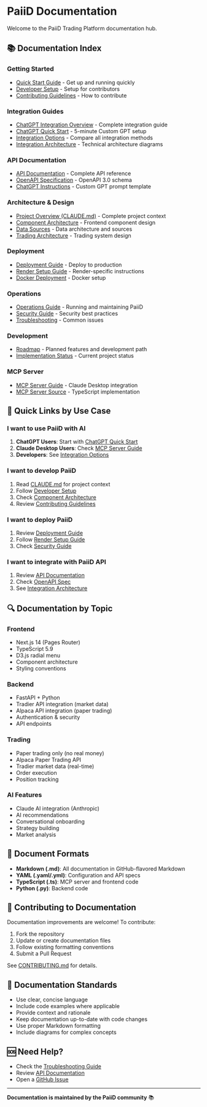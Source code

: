 # PaiiD Documentation

Welcome to the PaiiD Trading Platform documentation hub.

## 📚 Documentation Index

### Getting Started
- [Quick Start Guide](../QUICK_START.md) - Get up and running quickly
- [Developer Setup](../DEVELOPER_SETUP.md) - Setup for contributors
- [Contributing Guidelines](../CONTRIBUTING.md) - How to contribute

### Integration Guides
- [ChatGPT Integration Overview](../CHATGPT_INTEGRATION.md) - Complete integration guide
- [ChatGPT Quick Start](../CHATGPT_QUICKSTART.md) - 5-minute Custom GPT setup
- [Integration Options](../INTEGRATION_OPTIONS.md) - Compare all integration methods
- [Integration Architecture](./INTEGRATION_ARCHITECTURE.md) - Technical architecture diagrams

### API Documentation
- [API Documentation](../API_DOCUMENTATION.md) - Complete API reference
- [OpenAPI Specification](../openapi.yaml) - OpenAPI 3.0 schema
- [ChatGPT Instructions](../chatgpt-instructions.txt) - Custom GPT prompt template

### Architecture & Design
- [Project Overview (CLAUDE.md)](../CLAUDE.md) - Complete project context
- [Component Architecture](../COMPONENT_ARCHITECTURE.md) - Frontend component design
- [Data Sources](../DATA_SOURCES.md) - Data architecture and sources
- [Trading Architecture](../TRADING_ARCHITECTURE_GUIDE.md) - Trading system design

### Deployment
- [Deployment Guide](../DEPLOYMENT_GUIDE.md) - Deploy to production
- [Render Setup Guide](../RENDER_SETUP_GUIDE.md) - Render-specific instructions
- [Docker Deployment](../instructions/07-docker-deployment.md) - Docker setup

### Operations
- [Operations Guide](../OPERATIONS.md) - Running and maintaining PaiiD
- [Security Guide](../SECURITY.md) - Security best practices
- [Troubleshooting](../instructions/14-troubleshooting.md) - Common issues

### Development
- [Roadmap](../ROADMAP.md) - Planned features and development path
- [Implementation Status](../IMPLEMENTATION_STATUS.md) - Current project status

### MCP Server
- [MCP Server Guide](../mcp-server/README.md) - Claude Desktop integration
- [MCP Server Source](../mcp-server/src/index.ts) - TypeScript implementation

## 🎯 Quick Links by Use Case

### I want to use PaiiD with AI
1. **ChatGPT Users**: Start with [ChatGPT Quick Start](../CHATGPT_QUICKSTART.md)
2. **Claude Desktop Users**: Check [MCP Server Guide](../mcp-server/README.md)
3. **Developers**: See [Integration Options](../INTEGRATION_OPTIONS.md)

### I want to develop PaiiD
1. Read [CLAUDE.md](../CLAUDE.md) for project context
2. Follow [Developer Setup](../DEVELOPER_SETUP.md)
3. Check [Component Architecture](../COMPONENT_ARCHITECTURE.md)
4. Review [Contributing Guidelines](../CONTRIBUTING.md)

### I want to deploy PaiiD
1. Review [Deployment Guide](../DEPLOYMENT_GUIDE.md)
2. Follow [Render Setup Guide](../RENDER_SETUP_GUIDE.md)
3. Check [Security Guide](../SECURITY.md)

### I want to integrate with PaiiD API
1. Review [API Documentation](../API_DOCUMENTATION.md)
2. Check [OpenAPI Spec](../openapi.yaml)
3. See [Integration Architecture](./INTEGRATION_ARCHITECTURE.md)

## 🔍 Documentation by Topic

### Frontend
- Next.js 14 (Pages Router)
- TypeScript 5.9
- D3.js radial menu
- Component architecture
- Styling conventions

### Backend
- FastAPI + Python
- Tradier API integration (market data)
- Alpaca API integration (paper trading)
- Authentication & security
- API endpoints

### Trading
- Paper trading only (no real money)
- Alpaca Paper Trading API
- Tradier market data (real-time)
- Order execution
- Position tracking

### AI Features
- Claude AI integration (Anthropic)
- AI recommendations
- Conversational onboarding
- Strategy building
- Market analysis

## 📖 Document Formats

- **Markdown (.md)**: All documentation in GitHub-flavored Markdown
- **YAML (.yaml/.yml)**: Configuration and API specs
- **TypeScript (.ts)**: MCP server and frontend code
- **Python (.py)**: Backend code

## 🤝 Contributing to Documentation

Documentation improvements are welcome! To contribute:

1. Fork the repository
2. Update or create documentation files
3. Follow existing formatting conventions
4. Submit a Pull Request

See [CONTRIBUTING.md](../CONTRIBUTING.md) for details.

## 📝 Documentation Standards

- Use clear, concise language
- Include code examples where applicable
- Provide context and rationale
- Keep documentation up-to-date with code changes
- Use proper Markdown formatting
- Include diagrams for complex concepts

## 🆘 Need Help?

- Check the [Troubleshooting Guide](../instructions/14-troubleshooting.md)
- Review [API Documentation](../API_DOCUMENTATION.md)
- Open a [GitHub Issue](https://github.com/SCPrime/PaiiD/issues)

---

**Documentation is maintained by the PaiiD community** 📚
